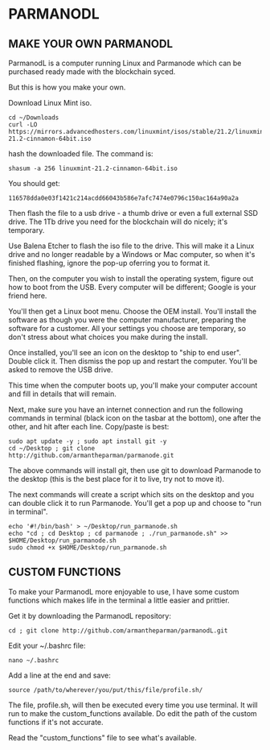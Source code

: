 # PARMANODL

## MAKE YOUR OWN PARMANODL

ParmanodL is a computer running Linux and Parmanode which can be purchased ready made with
the blockchain syced.

But this is how you make your own.

Download Linux Mint iso.

    cd ~/Downloads
    curl -LO https://mirrors.advancedhosters.com/linuxmint/isos/stable/21.2/linuxmint-21.2-cinnamon-64bit.iso

hash the downloaded file. The command is:

    shasum -a 256 linuxmint-21.2-cinnamon-64bit.iso

You should get:

    116578dda0e03f1421c214acdd66043b586e7afc7474e0796c150ac164a90a2a

Then flash the file to a usb drive - a thumb drive or even a full external SSD drive. The 1Tb
drive you need for the blockchain will do nicely; it's temporary.

Use Balena Etcher to flash the iso file to the drive. This will make it a Linux drive and no longer
readable by a Windows or Mac computer, so when it's finished flashing, ignore the pop-up 
oferring you to format it.

Then, on the computer you wish to install the operating system, figure out how to
boot from the USB. Every computer will be different; Google is your friend here.

You'll then get a Linux boot menu. Choose the OEM install. You'll install the software
as though you were the computer manufacturer, preparing the software for a customer.
All your settings you choose are temporary, so don't stress about what choices you make
during the install.

Once installed, you'll see an icon on the desktop to "ship to end user". Double click it.
Then dismiss the pop up and restart the computer. You'll be asked to remove the USB drive.

This time when the computer boots up, you'll make your computer account and fill in details
that will remain.

Next, make sure you have an internet connection and run the following commands in terminal 
(black icon on the tasbar at the bottom), one after the other, and hit <enter> after each
line. Copy/paste is best:

    sudo apt update -y ; sudo apt install git -y
    cd ~/Desktop ; git clone http://github.com/armantheparman/parmanode.git

The above commands will install git, then use git to download Parmanode to the desktop (this
is the best place for it to live, try not to move it). 

The next commands will create a script which sits on the desktop and you can double click it
to run Parmanode. You'll get a pop up and choose to "run in terminal".

    echo '#!/bin/bash' > ~/Desktop/run_parmanode.sh
    echo "cd ; cd Desktop ; cd parmanode ; ./run_parmanode.sh" >> $HOME/Desktop/run_parmanode.sh
    sudo chmod +x $HOME/Desktop/run_parmanode.sh

## CUSTOM FUNCTIONS

To make your ParmanodL more enjoyable to use, I have some custom functions which makes life
in the terminal a little easier and prittier.

Get it by downloading the ParmanodL repository:

	cd ; git clone http://github.com/armantheparman/parmanodL.git

Edit your ~/.bashrc file:

	nano ~/.bashrc

Add a line at the end and save:

	source /path/to/wherever/you/put/this/file/profile.sh/

The file, profile.sh, will then be executed every time you use terminal. It will run to make the 
custom_functions available. Do edit the path of the custom functions if it's not accurate.

Read the "custom_functions" file to see what's available.

